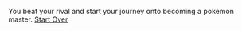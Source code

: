 You beat your rival and start your journey onto becoming a pokemon master.
[Start Over](../start/startPokemonJourney.md)